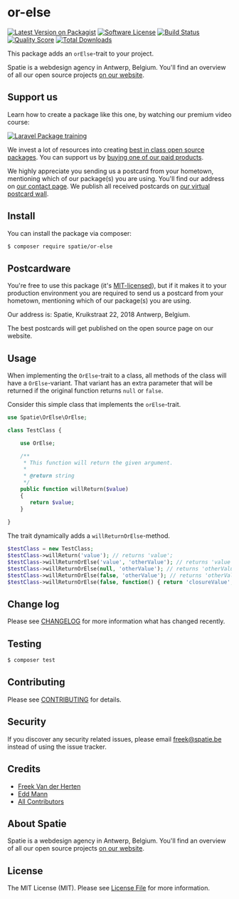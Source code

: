 # or-else

[![Latest Version on Packagist](https://img.shields.io/packagist/v/spatie/or-else.svg?style=flat-square)](https://packagist.org/packages/spatie/or-else)
[![Software License](https://img.shields.io/badge/license-MIT-brightgreen.svg?style=flat-square)](LICENSE.md)
[![Build Status](https://img.shields.io/travis/spatie/or-else/master.svg?style=flat-square)](https://travis-ci.org/spatie/or-else)
[![Quality Score](https://img.shields.io/scrutinizer/g/spatie/or-else.svg?style=flat-square)](https://scrutinizer-ci.com/g/spatie/or-else)
[![Total Downloads](https://img.shields.io/packagist/dt/spatie/or-else.svg?style=flat-square)](https://packagist.org/packages/spatie/or-else)

This package adds an `orElse`-trait to your project.

Spatie is a webdesign agency in Antwerp, Belgium. You'll find an overview of all our open source projects [on our website](https://spatie.be/opensource).

## Support us

Learn how to create a package like this one, by watching our premium video course:

[![Laravel Package training](https://spatie.be/github/package-training.jpg)](https://laravelpackage.training)

We invest a lot of resources into creating [best in class open source packages](https://spatie.be/open-source). You can support us by [buying one of our paid products](https://spatie.be/open-source/support-us).

We highly appreciate you sending us a postcard from your hometown, mentioning which of our package(s) you are using. You'll find our address on [our contact page](https://spatie.be/about-us). We publish all received postcards on [our virtual postcard wall](https://spatie.be/open-source/postcards).

## Install

You can install the package via composer:
``` bash
$ composer require spatie/or-else
```

## Postcardware

You're free to use this package (it's [MIT-licensed](LICENSE.md)), but if it makes it to your production environment you are required to send us a postcard from your hometown, mentioning which of our package(s) you are using.

Our address is: Spatie, Kruikstraat 22, 2018 Antwerp, Belgium.

The best postcards will get published on the open source page on our website.

## Usage

When implementing the `OrElse`-trait to a class, all methods of the class will have a `OrElse`-variant.
That variant has an extra parameter that will be returned if the original function returns `null` or `false`.

Consider this simple class that implements the `orElse`-trait.

```php
use Spatie\OrElse\OrElse;

class TestClass {

    use OrElse;

    /**
     * This function will return the given argument.
     *
     * @return string
     */
    public function willReturn($value)
    {
       return $value;
    }
  
}
```

The trait dynamically adds a `willReturnOrElse`-method. 

```php
$testClass = new TestClass;
$testClass->willReturn('value'); // returns 'value';
$testClass->willReturnOrElse('value', 'otherValue'); // returns 'value';
$testClass->willReturnOrElse(null, 'otherValue'); // returns 'otherValue';
$testClass->willReturnOrElse(false, 'otherValue'); // returns 'otherValue';
$testClass->willReturnOrElse(false, function() { return 'closureValue'; }); // returns 'closureValue';
```

## Change log

Please see [CHANGELOG](CHANGELOG.md) for more information what has changed recently.

## Testing

``` bash
$ composer test
```

## Contributing

Please see [CONTRIBUTING](CONTRIBUTING.md) for details.

## Security

If you discover any security related issues, please email freek@spatie.be instead of using the issue tracker.

## Credits

- [Freek Van der Herten](https://murze.be)
- [Edd Mann](https://twitter.com/edd_mann)
- [All Contributors](../../contributors)

## About Spatie
Spatie is a webdesign agency in Antwerp, Belgium. You'll find an overview of all our open source projects [on our website](https://spatie.be/opensource).

## License

The MIT License (MIT). Please see [License File](LICENSE.md) for more information.
